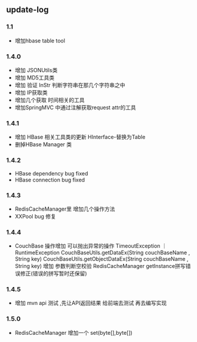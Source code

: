 ## update-log
### 1.1
* 增加hbase table tool

### 1.4.0
* 增加 JSONUtils类
* 增加 MD5工具类
* 增加 验证 InStr  判断字符串在那几个字符串之中
* 增加 IP获取类
* 增加几个获取 时间相关的工具
* 增加SpringMVC 中通过注解获取request attr的工具

### 1.4.1
* 增加 HBase 相关工具类的更新 HInterface-替换为Table
* 删掉HBase Manager 类

### 1.4.2
* HBase dependency bug fixed
* HBase connection bug fixed

### 1.4.3
* RedisCacheManager里 增加几个操作方法
* XXPool bug 修复

### 1.4.4
* CouchBase 操作增加 可以抛出异常的操作
  TimeoutException ｜ RuntimeException
  CouchBaseUtils.getDataEx(String couchBaseName , String key)
  CouchBaseUtils.getObjectDataEx(String couchBaseName , String key)
  增加 参数判断空校验
  RedisCacheManager getInstance拼写错误修正(错误的拼写暂时还保留)

### 1.4.5

* 增加 mvn api 测试 ,先让API返回结果 给前端去测试  再去编写实现


### 1.5.0
* RedisCacheManager 增加一个 set(byte[],byte[])